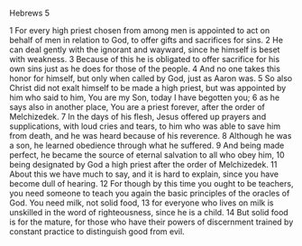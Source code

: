Hebrews 5

1	For every high priest chosen from among men is appointed to act on behalf of men in relation to God, to offer gifts and sacrifices for sins.
2	He can deal gently with the ignorant and wayward, since he himself is beset with weakness.
3	Because of this he is obligated to offer sacrifice for his own sins just as he does for those of the people.
4	And no one takes this honor for himself, but only when called by God, just as Aaron was.
5	So also Christ did not exalt himself to be made a high priest, but was appointed by him who said to him, You are my Son, today I have begotten you;
6	as he says also in another place, You are a priest forever, after the order of Melchizedek.
7	In the days of his flesh, Jesus offered up prayers and supplications, with loud cries and tears, to him who was able to save him from death, and he was heard because of his reverence.
8	Although he was a son, he learned obedience through what he suffered.
9	And being made perfect, he became the source of eternal salvation to all who obey him,
10	being designated by God a high priest after the order of Melchizedek.
11	About this we have much to say, and it is hard to explain, since you have become dull of hearing.
12	For though by this time you ought to be teachers, you need someone to teach you again the basic principles of the oracles of God. You need milk, not solid food,
13	for everyone who lives on milk is unskilled in the word of righteousness, since he is a child.
14	But solid food is for the mature, for those who have their powers of discernment trained by constant practice to distinguish good from evil.

